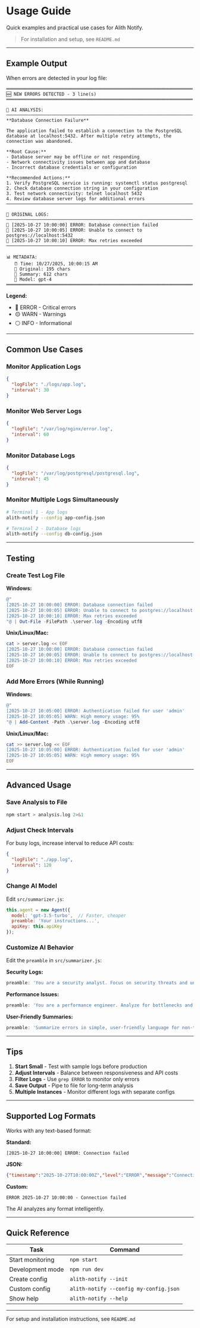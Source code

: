 # Usage Guide

Quick examples and practical use cases for Alith Notify.

> For installation and setup, see `README.md`

---

## Example Output

When errors are detected in your log file:

```
══════════════════════════════════════════════════════════════════════
🆕 NEW ERRORS DETECTED - 3 line(s)
══════════════════════════════════════════════════════════════════════

🤖 AI ANALYSIS:
──────────────────────────────────────────────────────────────────────
**Database Connection Failure**

The application failed to establish a connection to the PostgreSQL 
database at localhost:5432. After multiple retry attempts, the 
connection was abandoned.

**Root Cause:**
- Database server may be offline or not responding
- Network connectivity issues between app and database
- Incorrect database credentials or configuration

**Recommended Actions:**
1. Verify PostgreSQL service is running: systemctl status postgresql
2. Check database connection string in your configuration
3. Test network connectivity: telnet localhost 5432
4. Review database server logs for additional errors
──────────────────────────────────────────────────────────────────────

📄 ORIGINAL LOGS:
──────────────────────────────────────────────────────────────────────
🔴 [2025-10-27 10:00:00] ERROR: Database connection failed
🔴 [2025-10-27 10:00:05] ERROR: Unable to connect to postgres://localhost:5432
🔴 [2025-10-27 10:00:10] ERROR: Max retries exceeded
──────────────────────────────────────────────────────────────────────

📊 METADATA:
   ⏰ Time: 10/27/2025, 10:00:15 AM
   📏 Original: 195 chars
   📝 Summary: 612 chars
   🤖 Model: gpt-4
══════════════════════════════════════════════════════════════════════
```

**Legend:**
- 🔴 ERROR - Critical errors
- 🟡 WARN - Warnings
- ⚪ INFO - Informational

---

## Common Use Cases

### Monitor Application Logs
```json
{
  "logFile": "./logs/app.log",
  "interval": 30
}
```

### Monitor Web Server Logs
```json
{
  "logFile": "/var/log/nginx/error.log",
  "interval": 60
}
```

### Monitor Database Logs
```json
{
  "logFile": "/var/log/postgresql/postgresql.log",
  "interval": 45
}
```

### Monitor Multiple Logs Simultaneously
```bash
# Terminal 1 - App logs
alith-notify --config app-config.json

# Terminal 2 - Database logs
alith-notify --config db-config.json
```

---

## Testing

### Create Test Log File

**Windows:**
```powershell
@"
[2025-10-27 10:00:00] ERROR: Database connection failed
[2025-10-27 10:00:05] ERROR: Unable to connect to postgres://localhost:5432
[2025-10-27 10:00:10] ERROR: Max retries exceeded
"@ | Out-File -FilePath .\server.log -Encoding utf8
```

**Unix/Linux/Mac:**
```bash
cat > server.log << EOF
[2025-10-27 10:00:00] ERROR: Database connection failed
[2025-10-27 10:00:05] ERROR: Unable to connect to postgres://localhost:5432
[2025-10-27 10:00:10] ERROR: Max retries exceeded
EOF
```

### Add More Errors (While Running)

**Windows:**
```powershell
@"
[2025-10-27 10:05:00] ERROR: Authentication failed for user 'admin'
[2025-10-27 10:05:05] WARN: High memory usage: 95%
"@ | Add-Content -Path .\server.log -Encoding utf8
```

**Unix/Linux/Mac:**
```bash
cat >> server.log << EOF
[2025-10-27 10:05:00] ERROR: Authentication failed for user 'admin'
[2025-10-27 10:05:05] WARN: High memory usage: 95%
EOF
```

---

## Advanced Usage

### Save Analysis to File
```bash
npm start > analysis.log 2>&1
```

### Adjust Check Intervals
For busy logs, increase interval to reduce API costs:
```json
{
  "logFile": "./app.log",
  "interval": 120
}
```

### Change AI Model
Edit `src/summarizer.js`:
```javascript
this.agent = new Agent({
  model: 'gpt-3.5-turbo',  // Faster, cheaper
  preamble: 'Your instructions...',
  apiKey: this.apiKey
});
```

### Customize AI Behavior
Edit the `preamble` in `src/summarizer.js`:

**Security Logs:**
```javascript
preamble: 'You are a security analyst. Focus on security threats and unauthorized access.'
```

**Performance Issues:**
```javascript
preamble: 'You are a performance engineer. Analyze for bottlenecks and optimization opportunities.'
```

**User-Friendly Summaries:**
```javascript
preamble: 'Summarize errors in simple, user-friendly language for non-technical stakeholders.'
```

---

## Tips

1. **Start Small** - Test with sample logs before production
2. **Adjust Intervals** - Balance between responsiveness and API costs
3. **Filter Logs** - Use `grep ERROR` to monitor only errors
4. **Save Output** - Pipe to file for long-term analysis
5. **Multiple Instances** - Monitor different logs with separate configs

---

## Supported Log Formats

Works with any text-based format:

**Standard:**
```
[2025-10-27 10:00:00] ERROR: Connection failed
```

**JSON:**
```json
{"timestamp":"2025-10-27T10:00:00Z","level":"ERROR","message":"Connection failed"}
```

**Custom:**
```
ERROR 2025-10-27 10:00:00 - Connection failed
```

The AI analyzes any format intelligently.

---

## Quick Reference

| Task | Command |
|------|---------|
| Start monitoring | `npm start` |
| Development mode | `npm run dev` |
| Create config | `alith-notify --init` |
| Custom config | `alith-notify --config my-config.json` |
| Show help | `alith-notify --help` |

---

For setup and installation instructions, see `README.md`

